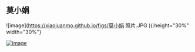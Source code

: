 
## 莫小娟

![image](https://xiaojuanmo.github.io/figs/莫小娟  照片.JPG ){:height="30%" width="30%"}
    
<!--
### 文章

#### 1. [埃雷娜没有爱过谁](https://www.jianshu.com/p/eb4d9c33d7ba)
-->

[![image](http://xiaojuanmo.github.io/figs/人物.jpg)](https://youtu.be/5Vyj1Hqxz8k)
